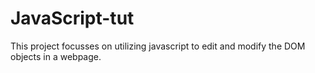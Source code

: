 # JavaScript-tut
This project focusses on utilizing javascript to edit and modify the DOM objects in a webpage.
